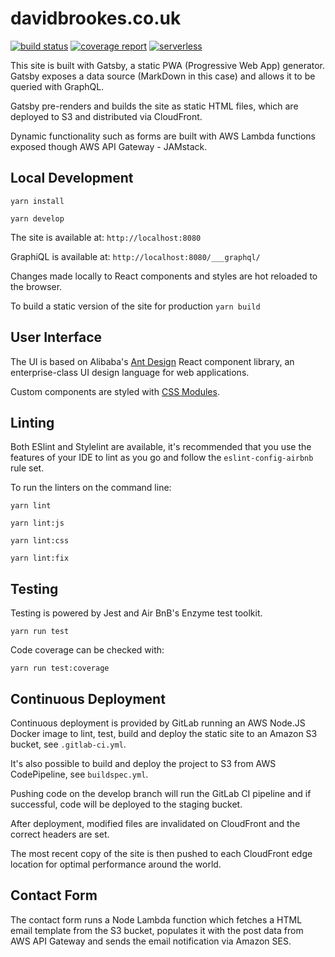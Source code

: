 # davidbrookes.co.uk

[![build status](https://gitlab.com/dbrookes/db-homepage/badges/master/build.svg)](https://gitlab.com/dbrookes/db-homepage/commits/master)
[![coverage report](https://gitlab.com/dbrookes/db-homepage/badges/master/coverage.svg)](https://gitlab.com/dbrookes/db-homepage/commits/master)
[![serverless](http://public.serverless.com/badges/v3.svg)](http://www.serverless.com)

This site is built with Gatsby, a static PWA (Progressive Web App) generator. Gatsby exposes a data source (MarkDown in this case) and allows it to be queried with GraphQL.

Gatsby pre-renders and builds the site as static HTML files, which are deployed to S3 and distributed via CloudFront.

Dynamic functionality such as forms are built with AWS Lambda functions exposed though AWS API Gateway - JAMstack.

## Local Development

`yarn install`

`yarn develop`

The site is available at: `http://localhost:8080`

GraphiQL is available at: `http://localhost:8080/___graphql/`

Changes made locally to React components and styles are hot reloaded to the browser.

To build a static version of the site for production `yarn build`

## User Interface

The UI is based on Alibaba's [Ant Design](https://ant.design/docs/react/introduce) React component library, an enterprise-class UI design language for web applications.

Custom components are styled with [CSS Modules](https://github.com/css-modules/css-modules).

## Linting

Both ESlint and Stylelint are available, it's recommended that you use the features of your IDE to lint as you go and follow the `eslint-config-airbnb` rule set.

To run the linters on the command line:

`yarn lint`

`yarn lint:js`

`yarn lint:css`

`yarn lint:fix`

## Testing

Testing is powered by Jest and Air BnB's Enzyme test toolkit.

`yarn run test`

Code coverage can be checked with: 

`yarn run test:coverage`

## Continuous Deployment

Continuous deployment is provided by GitLab running an AWS Node.JS Docker image to lint, test, build and deploy the static site to an Amazon S3 bucket, see `.gitlab-ci.yml`.

It's also possible to build and deploy the project to S3 from AWS CodePipeline, see `buildspec.yml`.

Pushing code on the develop branch will run the GitLab CI pipeline and if successful, code will be deployed to the staging bucket. 

After deployment, modified files are invalidated on CloudFront and the correct headers are set. 

The most recent copy of the site is then pushed to each CloudFront edge location for optimal performance around the world.

## Contact Form

The contact form runs a Node Lambda function which fetches a HTML email template from the S3 bucket, populates it with the post data from AWS API Gateway and sends the email notification via Amazon SES.
